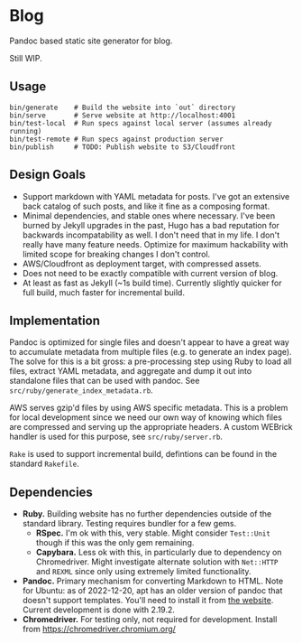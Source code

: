 # Blog

Pandoc based static site generator for blog.

Still WIP.

## Usage

    bin/generate    # Build the website into `out` directory
    bin/serve       # Serve website at http://localhost:4001
    bin/test-local  # Run specs against local server (assumes already running)
    bin/test-remote # Run specs against production server
    bin/publish     # TODO: Publish website to S3/Cloudfront

## Design Goals

* Support markdown with YAML metadata for posts. I've got an extensive back
  catalog of such posts, and like it fine as a composing format.
* Minimal dependencies, and stable ones where necessary. I've been burned by
  Jekyll upgrades in the past, Hugo has a bad reputation for backwards
  incompatability as well. I don't need that in my life. I don't really have
  many feature needs. Optimize for maximum hackability with limited scope for
  breaking changes I don't control.
* AWS/Cloudfront as deployment target, with compressed assets.
* Does not need to be exactly compatible with current version of blog.
* At least as fast as Jekyll (~1s build time). Currently slightly quicker for
  full build, much faster for incremental build.

## Implementation

Pandoc is optimized for single files and doesn't appear to have a great way to
accumulate metadata from multiple files (e.g. to generate an index page). The
solve for this is a bit gross: a pre-processing step using Ruby to load all
files, extract YAML metadata, and aggregate and dump it out into standalone
files that can be used with pandoc. See `src/ruby/generate_index_metadata.rb`.

AWS serves gzip'd files by using AWS specific metadata. This is a problem for
local development since we need our own way of knowing which files are
compressed and serving up the appropriate headers. A custom WEBrick handler is used for this purpose, see `src/ruby/server.rb`.


`Rake` is used to support incremental build, defintions can be found in the
standard `Rakefile`.

## Dependencies

* **Ruby.** Building website has no further dependencies outside of the
  standard library. Testing requires bundler for a few gems.
  * **RSpec.** I'm ok with this, very stable. Might consider `Test::Unit`
    though if this was the only gem remaining.
  * **Capybara.** Less ok with this, in particularly due to dependency on
    Chromedriver. Might investigate alternate solution with `Net::HTTP` and
    `REXML` since only using extremely limited functionality.
* **Pandoc.** Primary mechanism for converting Markdown to HTML. Note for
  Ubuntu: as of 2022-12-20, apt has an older version of pandoc that doesn't
  support templates. You'll need to install it from [the
  website](https://pandoc.org/installing.html). Current development is done
  with 2.19.2.
* **Chromedriver.** For testing only, not required for development. Install
  from https://chromedriver.chromium.org/
